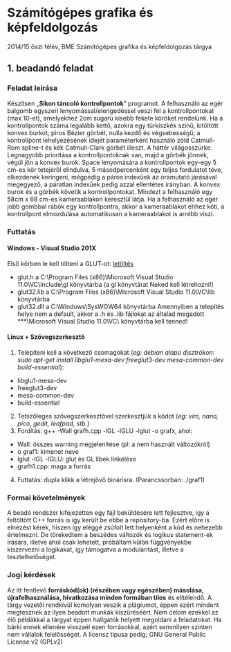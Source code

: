 # Számítógépes grafika és képfeldolgozás
2014/15 őszi félév, BME Számítógépes grafika és képfeldolgozás tárgya

## 1. beadandó feladat
### Feladat leírása
Készítsen „**Síkon táncoló kontrollpontok**” programot. A felhasználó az egér balgomb egyszeri lenyomással/elengedéssel veszi fel a kontrollpontokat (max 10-et), amelyekhez 2cm sugarú kisebb fekete köröket rendelünk. Ha a kontrollpontok száma legalább kettő, azokra egy türkiszkék színű, kitöltött konvex burkot, piros Bézier görbét, nulla kezdő és végsebességű, a kontrollpont lehelyezésének idejét paraméterként használó zöld Catmull-Rom spline-t és kék Catmull-Clark görbét illeszt.
A háttér világosszürke. Legnagyobb prioritása a kontrollpontoknak van, majd a görbék jönnek, végül jön a konvex burok.
Space lenyomására a kontrollpontok egy-egy 5 cm-es kör tetejéről elindulva, 5 másodpercenként egy teljes fordulatot téve, elkezdenek keringeni, mégpedig a páros indexűek az óramutató járásával megegyező, a páratlan indexűek pedig azzal ellentétes irányban. A konvex burok és a görbék követik a kontrollpontokat. Mindezt a felhasználó egy 58cm x 68 cm-es kameraablakon keresztül látja. Ha a felhasználó az egér jobb gombbal rábök egy kontrollpontra, akkor a kameraablakot ehhez köti, a kontrollpont elmozdulása automatikusan a kameraablakot is arrébb viszi.

### Futtatás
#### Windows - Visual Studio 201X
Első körben le kell tölteni a GLUT-ot: [letöltés](http://user.xmission.com/~nate/glut.html)
- glut.h a C:\Program Files (x86)\Microsoft Visual Studio 11.0\VC\include\gl könyvtárba (a gl könyvtárat Neked kell létrehozni!)
- glut32.lib a C:\Program Files (x86)\Microsoft Visual Studio 11.0\VC\lib könyvtárba
- glut32.dll a C:\Windows\SysWOW64 könyvtárba
Amennyiben a telepítés helye nem a default, akkor a .h és .lib fájlokat az általad megadott ***\Microsoft Visual Studio 11.0\VC\ könyvtárba kell tenned!

#### Linux + Szövegszerkesztő
1. Telepíteni kell a következő csomagokat (*eg: debian alapú disztrókon: sudo apt-get install libglu1-mesa-dev freeglut3-dev mesa-common-dev build-essential*):
  - libglu1-mesa-dev
  - freeglut3-dev
  - mesa-common-dev
  - build-essential
2. Tetszőleges szövegszerkesztővel szerkesztjük a kódot (*eg: vim, nano, pico, gedit, leafpad, stb.*)
3. Fordítás: g++ -Wall grafh.cpp -lGL -lGLU -lglut -o grafx, ahol:
  - Wall: összes warning megjelenítése (pl: a nem használt változókról)
  - o graf1: kimenet neve
  - lglut -lGL -lGLU: glut és GL libek linkelése
  - grafh1.cpp: maga a forrás
4. Futtatás: dupla klikk a létrejövő binárisra. (Parancssorban: ./graf1)

### Formai követelmények
A beadó rendszer kifejezetten egy fájl beküldésére lett fejlesztve, így a feltöltött C++ forrás is így került be ebbe a repository-ba. Ezért előre is elnézést kérek, hiszen így eléggé zsúfolt lett helyenként a kód és nehezebb értelmezni. De törekedtem a beszédes változók és logikus statement-ek írására, illetve ahol csak lehetett, próbáltam külön függvényekbe kiszervezni a logikákat, így támogatva a modularitást, illetve a tesztelhetőséget.

### Jogi kérdések
Az itt fentlevő **forráskód(ok) (részében vagy egészében) másolása, újrafelhasználása, hivatkozása minden formában tilos** és elítélendő. A tárgy vezetői rendkívül komolyan veszik a plágiumot, éppen ezért mindent megtesznek az ilyen beadott munkák kiszűréséért. Nem célom ezekkel az élő példákkal a tárgyat éppen hallgatók helyett megoldani a feladatokat. Ha bárki ennek ellenére visszaél ezen forrásokkal, azért semmilyen szinten nem vállalok felelősséget.
A licensz típusa pedig; GNU General Public License v2 (GPLv2)
